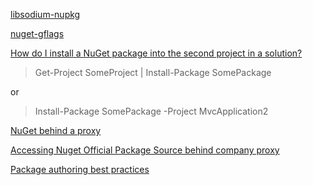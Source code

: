 [libsodium-nupkg](https://github.com/jedisct1/libsodium/issues/775)

[nuget-gflags](https://github.com/gflags/nuget-gflags)

[How do I install a NuGet package into the second project in a solution?](https://stackoverflow.com/questions/4967651/how-do-i-install-a-nuget-package-into-the-second-project-in-a-solution)
> Get-Project SomeProject | Install-Package SomePackage

or
> Install-Package SomePackage -Project MvcApplication2

[NuGet behind a proxy](https://stackoverflow.com/questions/9232160/nuget-behind-a-proxy)

[Accessing Nuget Official Package Source behind company proxy](https://stackoverflow.com/questions/7710533/accessing-nuget-official-package-source-behind-company-proxy)

[Package authoring best practices](https://docs.microsoft.com/en-us/nuget/create-packages/package-authoring-best-practices)